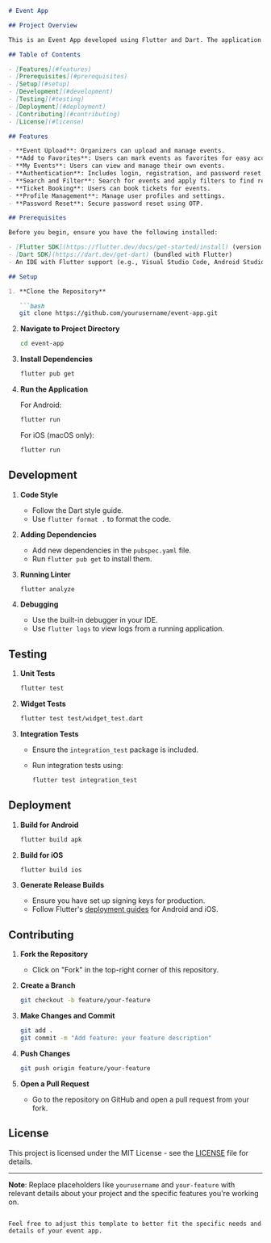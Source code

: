 ```markdown
# Event App

## Project Overview

This is an Event App developed using Flutter and Dart. The application provides a comprehensive platform for managing events, including features such as event creation, ticket booking, favorites, user authentication, and profile management. It is designed to offer a seamless experience for both event organizers and attendees.

## Table of Contents

- [Features](#features)
- [Prerequisites](#prerequisites)
- [Setup](#setup)
- [Development](#development)
- [Testing](#testing)
- [Deployment](#deployment)
- [Contributing](#contributing)
- [License](#license)

## Features

- **Event Upload**: Organizers can upload and manage events.
- **Add to Favorites**: Users can mark events as favorites for easy access.
- **My Events**: Users can view and manage their own events.
- **Authentication**: Includes login, registration, and password reset via OTP.
- **Search and Filter**: Search for events and apply filters to find relevant events.
- **Ticket Booking**: Users can book tickets for events.
- **Profile Management**: Manage user profiles and settings.
- **Password Reset**: Secure password reset using OTP.

## Prerequisites

Before you begin, ensure you have the following installed:

- [Flutter SDK](https://flutter.dev/docs/get-started/install) (version 3.0 or above)
- [Dart SDK](https://dart.dev/get-dart) (bundled with Flutter)
- An IDE with Flutter support (e.g., Visual Studio Code, Android Studio)

## Setup

1. **Clone the Repository**

   ```bash
   git clone https://github.com/yourusername/event-app.git
   ```

2. **Navigate to Project Directory**

   ```bash
   cd event-app
   ```

3. **Install Dependencies**

   ```bash
   flutter pub get
   ```

4. **Run the Application**

   For Android:

   ```bash
   flutter run
   ```

   For iOS (macOS only):

   ```bash
   flutter run
   ```

## Development

1. **Code Style**

   - Follow the Dart style guide.
   - Use `flutter format .` to format the code.

2. **Adding Dependencies**

   - Add new dependencies in the `pubspec.yaml` file.
   - Run `flutter pub get` to install them.

3. **Running Linter**

   ```bash
   flutter analyze
   ```

4. **Debugging**

   - Use the built-in debugger in your IDE.
   - Use `flutter logs` to view logs from a running application.

## Testing

1. **Unit Tests**

   ```bash
   flutter test
   ```

2. **Widget Tests**

   ```bash
   flutter test test/widget_test.dart
   ```

3. **Integration Tests**

   - Ensure the `integration_test` package is included.
   - Run integration tests using:

     ```bash
     flutter test integration_test
     ```

## Deployment

1. **Build for Android**

   ```bash
   flutter build apk
   ```

2. **Build for iOS**

   ```bash
   flutter build ios
   ```

3. **Generate Release Builds**

   - Ensure you have set up signing keys for production.
   - Follow Flutter's [deployment guides](https://flutter.dev/docs/deployment) for Android and iOS.

## Contributing

1. **Fork the Repository**

   - Click on "Fork" in the top-right corner of this repository.

2. **Create a Branch**

   ```bash
   git checkout -b feature/your-feature
   ```

3. **Make Changes and Commit**

   ```bash
   git add .
   git commit -m "Add feature: your feature description"
   ```

4. **Push Changes**

   ```bash
   git push origin feature/your-feature
   ```

5. **Open a Pull Request**

   - Go to the repository on GitHub and open a pull request from your fork.

## License

This project is licensed under the MIT License - see the [LICENSE](LICENSE) file for details.

---

**Note**: Replace placeholders like `yourusername` and `your-feature` with relevant details about your project and the specific features you're working on.

```

Feel free to adjust this template to better fit the specific needs and details of your event app.